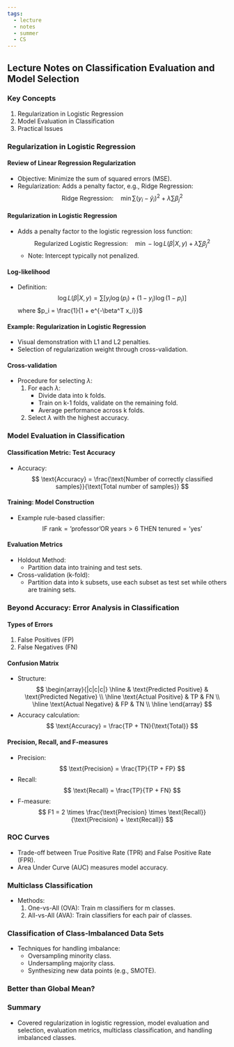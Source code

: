```yaml
---
tags:
  - lecture
  - notes
  - summer
  - CS
---
```

## Lecture Notes on Classification Evaluation and Model Selection

### Key Concepts
1. Regularization in Logistic Regression
2. Model Evaluation in Classification
3. Practical Issues

### Regularization in Logistic Regression

#### Review of Linear Regression Regularization
- Objective: Minimize the sum of squared errors (MSE).
- Regularization: Adds a penalty factor, e.g., Ridge Regression:
  $$
  \text{Ridge Regression:} \quad \min \sum (y_i - \hat{y}_i)^2 + \lambda \sum \beta_j^2
  $$

#### Regularization in Logistic Regression
- Adds a penalty factor to the logistic regression loss function:
  $$
  \text{Regularized Logistic Regression:} \quad \min -\log L(\beta | X, y) + \lambda \sum \beta_j^2
  $$
  - Note: Intercept typically not penalized.

#### Log-likelihood
- Definition:
  $$
  \log L(\beta | X, y) = \sum [y_i \log(p_i) + (1 - y_i) \log(1 - p_i)]
  $$
  where $p_i = \frac{1}{1 + e^{-\beta^T x_i}}$

#### Example: Regularization in Logistic Regression
- Visual demonstration with L1 and L2 penalties.
- Selection of regularization weight through cross-validation.

#### Cross-validation
- Procedure for selecting $\lambda$:
  1. For each $\lambda$:
     - Divide data into k folds.
     - Train on k-1 folds, validate on the remaining fold.
     - Average performance across k folds.
  2. Select $\lambda$ with the highest accuracy.

### Model Evaluation in Classification

#### Classification Metric: Test Accuracy
- Accuracy:
  $$
  \text{Accuracy} = \frac{\text{Number of correctly classified samples}}{\text{Total number of samples}}
  $$

#### Training: Model Construction
- Example rule-based classifier:
  $$
  \text{IF rank} = \text{'professor'} \text{OR years} > 6 \text{ THEN tenured} = \text{'yes'}
  $$

#### Evaluation Metrics
- Holdout Method:
  - Partition data into training and test sets.
- Cross-validation (k-fold):
  - Partition data into k subsets, use each subset as test set while others are training sets.

### Beyond Accuracy: Error Analysis in Classification

#### Types of Errors
1. False Positives (FP)
2. False Negatives (FN)

#### Confusion Matrix
- Structure:
  $$
  \begin{array}{|c|c|c|}
  \hline
  & \text{Predicted Positive} & \text{Predicted Negative} \\
  \hline
  \text{Actual Positive} & TP & FN \\
  \hline
  \text{Actual Negative} & FP & TN \\
  \hline
  \end{array}
  $$
- Accuracy calculation:
  $$
  \text{Accuracy} = \frac{TP + TN}{\text{Total}}
  $$

#### Precision, Recall, and F-measures
- Precision:
  $$
  \text{Precision} = \frac{TP}{TP + FP}
  $$
- Recall:
  $$
  \text{Recall} = \frac{TP}{TP + FN}
  $$
- F-measure:
  $$
  F1 = 2 \times \frac{\text{Precision} \times \text{Recall}}{\text{Precision} + \text{Recall}}
  $$

### ROC Curves
- Trade-off between True Positive Rate (TPR) and False Positive Rate (FPR).
- Area Under Curve (AUC) measures model accuracy.

### Multiclass Classification
- Methods:
  1. One-vs-All (OVA): Train m classifiers for m classes.
  2. All-vs-All (AVA): Train classifiers for each pair of classes.

### Classification of Class-Imbalanced Data Sets
- Techniques for handling imbalance:
  - Oversampling minority class.
  - Undersampling majority class.
  - Synthesizing new data points (e.g., SMOTE).

### Better than Global Mean?


### Summary
- Covered regularization in logistic regression, model evaluation and selection, evaluation metrics, multiclass classification, and handling imbalanced classes.